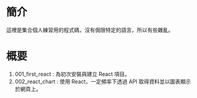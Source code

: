 # 簡介
這裡是集合個人練習用的程式碼，沒有侷限特定的語言，所以有些雜亂。

# 概要
1. 001_first_react : 為初次安裝與建立 React 項目。
2. 002_react_chart : 使用 React，一定頻率下透過 API 取得資料並以圖表顯示於網頁上。